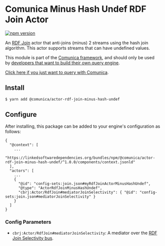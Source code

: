 # Comunica Minus Hash Undef RDF Join Actor

[![npm version](https://badge.fury.io/js/%40comunica%2Factor-rdf-join-minus-hash-undef.svg)](https://www.npmjs.com/package/@comunica/actor-rdf-join-minus-hash-undef)

An [RDF Join](https://github.com/comunica/comunica/tree/master/packages/bus-rdf-join) actor that anti-joins (minus) 2 streams using the hash join algorithm.
This actor supports streams that can have undefined values.

This module is part of the [Comunica framework](https://github.com/comunica/comunica),
and should only be used by [developers that want to build their own query engine](https://comunica.dev/docs/modify/).

[Click here if you just want to query with Comunica](https://comunica.dev/docs/query/).

## Install

```bash
$ yarn add @comunica/actor-rdf-join-minus-hash-undef
```

## Configure

After installing, this package can be added to your engine's configuration as follows:
```text
{
  "@context": [
    ...
    "https://linkedsoftwaredependencies.org/bundles/npm/@comunica/actor-rdf-join-minus-hash-undef/^1.0.0/components/context.jsonld"  
  ],
  "actors": [
    ...
    {
      "@id": "config-sets:join.json#myRdfJoinActorMinusHashUndef",
      "@type": "ActorRdfJoinMinusHashUndef",
      "cbrj:Actor/RdfJoin#mediatorJoinSelectivity": { "@id": "config-sets:join.json#mediatorJoinSelectivity" }
    }
  ]
}
```

### Config Parameters

* `cbrj:Actor/RdfJoin#mediatorJoinSelectivity`: A mediator over the [RDF Join Selectivity bus](https://github.com/comunica/comunica/tree/master/packages/bus-rdf-join-selectivity).
